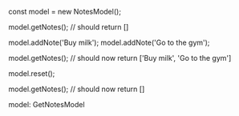 const model = new NotesModel();

model.getNotes(); // should return []

model.addNote('Buy milk');
model.addNote('Go to the gym');

model.getNotes(); // should now return ['Buy milk', 'Go to the gym']

model.reset();

model.getNotes(); // should now return []


model: GetNotesModel